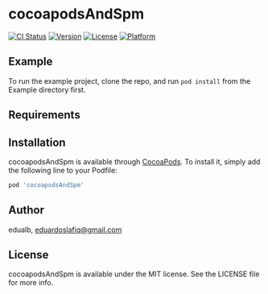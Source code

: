 # cocoapodsAndSpm

[![CI Status](https://img.shields.io/travis/edualb/cocoapodsAndSpm.svg?style=flat)](https://travis-ci.org/edualb/cocoapodsAndSpm)
[![Version](https://img.shields.io/cocoapods/v/cocoapodsAndSpm.svg?style=flat)](https://cocoapods.org/pods/cocoapodsAndSpm)
[![License](https://img.shields.io/cocoapods/l/cocoapodsAndSpm.svg?style=flat)](https://cocoapods.org/pods/cocoapodsAndSpm)
[![Platform](https://img.shields.io/cocoapods/p/cocoapodsAndSpm.svg?style=flat)](https://cocoapods.org/pods/cocoapodsAndSpm)

## Example

To run the example project, clone the repo, and run `pod install` from the Example directory first.

## Requirements

## Installation

cocoapodsAndSpm is available through [CocoaPods](https://cocoapods.org). To install
it, simply add the following line to your Podfile:

```ruby
pod 'cocoapodsAndSpm'
```

## Author

edualb, eduardoslafiq@gmail.com

## License

cocoapodsAndSpm is available under the MIT license. See the LICENSE file for more info.
